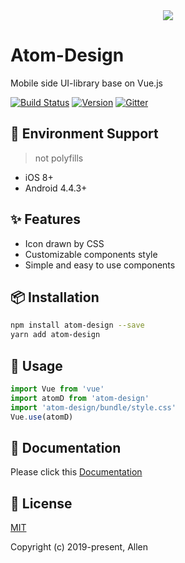 <div align="center"><img src="https://unpkg.com/assets-img@1.0.1/logo.png"></img></div>

# Atom-Design

Mobile side UI-library base on Vue.js

[![Build Status](https://travis-ci.org/Allen227/atom-design.svg?branch=master)](https://travis-ci.org/Allen227/atom-design) [![Version](https://img.shields.io/badge/npm-1.6.2-blue.svg)](https://www.npmjs.com/package/atom-design) [![Gitter](https://badges.gitter.im/atom_design/AtomDesign.svg)](https://gitter.im/atom_design/AtomDesign?utm_source=badge&utm_medium=badge&utm_campaign=pr-badge)

## 📱 Environment Support

> not polyfills

* iOS 8+
* Android 4.4.3+

## ✨ Features
* Icon drawn by CSS
* Customizable components style
* Simple and easy to use components

## 📦 Installation

```bash
npm install atom-design --save
yarn add atom-design
```

## 🔨 Usage

```javascript
import Vue from 'vue'
import atomD from 'atom-design'
import 'atom-design/bundle/style.css'
Vue.use(atomD)
```

## 📝 Documentation
Please click this [Documentation](https://atom-design.github.io/docs/#/)

## 📃 License

[MIT](https://opensource.org/licenses/MIT)

Copyright (c) 2019-present, Allen
